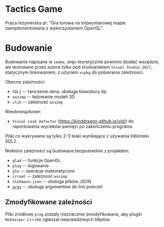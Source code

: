 # Tactics Game

Praca inżynierska pt. "Gra turowa na trójwymiarowej mapie zaimplementowana z wykorzystaniem OpenGL".

# Budowanie

Budowanie napisane w `cmake`, więc teoretycznie powinno działać wszędzie, ale testowane przez autora
tylko pod środowiskiem `Visual Studio 2017`, statycznym linkowaniem, z użyciem `vcpkg` do pobierania zależności.

Obecne zależności:
* `SDL2` -- tworzenie okna, obsługa klawiatury itp.
* `assimp` -- ładowanie modeli 3D
* `zlib` -- zależność `assimp`

Nieobowiązkowe:
* `Visual Leak Detector` (https://kinddragon.github.io/vld/) do raportowania wycieków pamięci po zakończeniu programu

Póki co wykrywane są tylko 2-3 leaki wynikające z używania biblioteki SDL2.

Niektóre zależności są budowane bezpośrednio z projektem:
* `glad` -- funkcje OpenGL
* `plog` -- logowanie
* `glm` -- operacje matematyczne
* `irrxml` -- zależność `assimp`
* `nlohmann-json` -- obsługa plików JSON
* [`args`](https://github.com/Taywee/args) -- obsługa argumentów do linii poleceń

## Zmodyfikowane zależności

Pliki źródłowe `plog` zostały nieznacznie zmodyfikowane, aby plugin `ReSharper C++` nie zgłaszał nieprawdziwych błędów.
